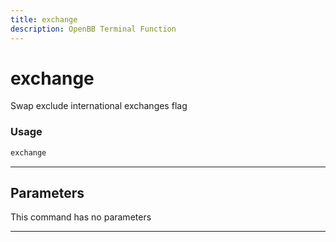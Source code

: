 ```yaml
---
title: exchange
description: OpenBB Terminal Function
---
```


# exchange

Swap exclude international exchanges flag

### Usage

```python
exchange
```

---

## Parameters

This command has no parameters


---
